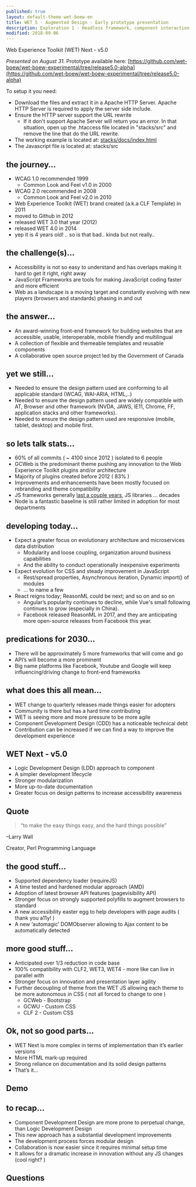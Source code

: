 ```yaml
---
published: true
layout: default-theme-wet-boew-en
title: WET 5 - Augmented Design - Early prototype presentation
description: Exploration 1 - Headless framework, component interaction driven from markup, data first design
modified: 2018-09-06
---
```

Web Experience Toolkit (WET) Next  - v5.0


*Presented on August 31.*
Prototype available here: [https://github.com/wet-boew/wet-boew-experimental/tree/release5.0-alpha](https://github.com/wet-boew/wet-boew-experimental/tree/release5.0-alpha)

To setup it you need:
* Download the files and extract it in a Apache HTTP Server. Apache HTTP Server is required to apply the server side include.
* Ensure the HTTP server support the URL rewrite
	* If it don't support Apache Server will return you an error. In that situation, open up the .htaccess file located in "stacks/src" and remove the line that do the URL rewrite.
* The working example is located at: [stacks/docs/index.html](2018-assets/2018-11-prototype/stacks/docs/index.html)
* The Javascript file is located at: stacks/src


## the journey…

 

* WCAG 1.0 recommended 1999
	* Common Look and Feel v1.0 in 2000
* WCAG 2.0 recommended in 2008
	* Common Look and Feel v2.0 in 2010
* Web Experience Toolkit (WET) brand created (a.k.a CLF Template) in 2011
* moved to Github in 2012
* released WET 3.0 that year (2012)
* released WET 4.0 in 2014
* yep it is 4 years old! .. so is that bad.. kinda but not really..

## the challenge(s)…

* Accessibility is not so easy to understand and has overlaps making it hard to get it right, right away
* JavaScript Frameworks are tools for making JavaScript coding faster and more efficient
* Web as a landscape is a moving target and constantly evolving with new players (browsers and standards) phasing in and out

## the answer…

* An award-winning front-end framework for building websites that are accessible, usable, interoperable, mobile friendly and multilingual
* A collection of flexible and themeable templates and reusable components
* A collaborative open source project led by the Government of Canada

## yet we still…

* Needed to ensure the design pattern used are conforming to all applicable standard (WCAG, WAI-ARIA, HTML,..)
* Needed to ensure the design pattern used are widely compatible with AT, Browser and other framework (NVDA, JAWS, IE11, Chrome, FF, application stacks and other frameworks).
* Needed to ensure the design pattern used are responsive (mobile, tablet, desktop) and mobile first.

## so lets talk stats…

* 60% of all commits ( ~ 4100 since 2012 ) isolated to 6 people
* GCWeb is the predominant theme pushing any innovation to the Web Experience Toolkit plugins and/or architecture
* Majority of plugins created before 2012 ( 83% )
* Improvements and enhancements have been mostly focused on rebranding and theme compatibility
* JS frameworks generally [last a couple years](https://www.bitovi.com/blog/longevity-or-lack-thereof-in-javascript-frameworks), JS libraries … decades
* Node is a fantastic baseline is still rather limited in adoption for most departments

## developing today…

* Expect a greater focus on evolutionary architecture and microservices data distribution
	* Modularity and loose coupling, organization around business capabilities
	* And the ability to conduct operationally inexpensive experiments
* Expect evolution for CSS and steady improvement in JavaScript
	* Rest/spread properties, Asynchronous iteration, Dynamic import() of modules
	* … to name a few
* React reigns today; ReasonML could be next; and so on and so on
	* Angular’s popularity continues to decline, while Vue's small following continues to grow (especially in China).
	* Facebook released ReasonML in 2017, and they are anticipating more open-source releases from Facebook this year. 

## predications for 2030…

* There will be approximately 5 more frameworks that will come and go
* API’s will become a more prominent
* Big name platforms like Facebook, Youtube and Google will keep influencing/driving change to front-end frameworks

## what does this all mean…

* WET change to quarterly releases made things easier for adopters
* Community is there but has a hard time contributing
* WET is seeing more and more pressure to be more agile
* Component Development Design (CDD) has a noticeable technical debt
* Contribution can be increased if we can find a way to improve the development experience

## WET Next  - v5.0

* Logic Development Design (LDD) approach to component
* A simpler development lifecycle
* Stronger modularization
* More up-to-date documentation
* Greater focus on design patterns to increase accessibility awareness

## Quote

> “to make the easy things easy, and the hard things possible”

–Larry Wall

Creator, Perl Programming Language

## the good stuff…

* Supported dependency loader (requireJS)
* A time tested and hardened modular approach (AMD)
* Adoption of latest browser API features (pagevisibility API)
* Stronger focus on strongly supported polyfills to augment browsers to standard
* A new accessibility easter egg to help developers with page audits ( thank you a11y! )
* A new ‘automagic’ DOMObserver allowing to Ajax content to be automatically detected

## more good stuff…

* Anticipated over 1/3 reduction in code base
* 100% compatibility with CLF2, WET3, WET4 - more like can live in parallel with
* Stronger focus on innovation and presentation layer agility
* Further decoupling of theme from the WET JS allowing each theme to be more autonomous in CSS ( not all forced to change to one )
	* GCWeb - Bootstrap
	* GCWU - Custom CSS
	* CLF 2 - Custom CSS

## Ok, not so good parts…

* WET Next is more complex in terms of implementation than it’s earlier versions
* More HTML mark-up required
* Strong reliance on documentation and its solid design patterns
* That’s it…

## Demo

## to recap…

* Component Development Design are more prone to perpetual change, than Logic Development Design
* This new approach has a substantial development improvements
* The development process forces modular design
* Collaboration is now easier since it requires minimal setup time
* It allows for a dramatic increase in innovation without any JS changes (cool right? )

## Questions